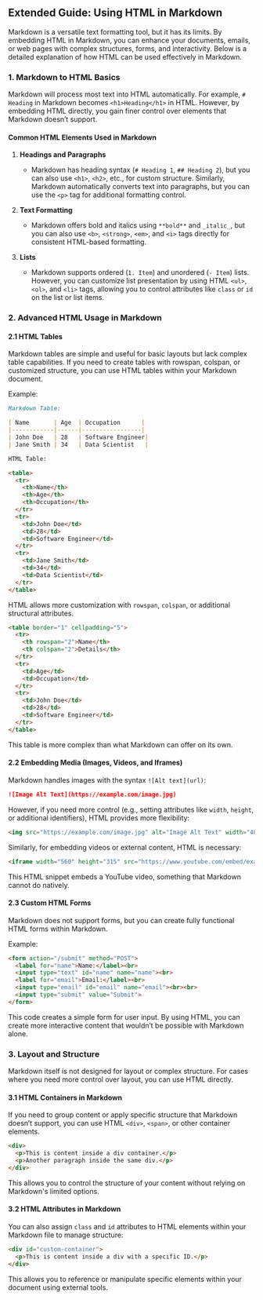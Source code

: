 
## **Extended Guide: Using HTML in Markdown**

Markdown is a versatile text formatting tool, but it has its limits. By embedding HTML in Markdown, you can enhance your documents, emails, or web pages with complex structures, forms, and interactivity. Below is a detailed explanation of how HTML can be used effectively in Markdown.

### **1. Markdown to HTML Basics**

Markdown will process most text into HTML automatically. For example, `# Heading` in Markdown becomes `<h1>Heading</h1>` in HTML. However, by embedding HTML directly, you gain finer control over elements that Markdown doesn’t support.

#### **Common HTML Elements Used in Markdown**

1. **Headings and Paragraphs**
   - Markdown has heading syntax (`# Heading 1`, `## Heading 2`), but you can also use `<h1>`, `<h2>`, etc., for custom structure. Similarly, Markdown automatically converts text into paragraphs, but you can use the `<p>` tag for additional formatting control.

2. **Text Formatting**
   - Markdown offers bold and italics using `**bold**` and `_italic_`, but you can also use `<b>`, `<strong>`, `<em>`, and `<i>` tags directly for consistent HTML-based formatting.

3. **Lists**
   - Markdown supports ordered (`1. Item`) and unordered (`- Item`) lists. However, you can customize list presentation by using HTML `<ul>`, `<ol>`, and `<li>` tags, allowing you to control attributes like `class` or `id` on the list or list items.

### **2. Advanced HTML Usage in Markdown**

#### **2.1 HTML Tables**

Markdown tables are simple and useful for basic layouts but lack complex table capabilities. If you need to create tables with rowspan, colspan, or customized structure, you can use HTML tables within your Markdown document.

Example:

```markdown
Markdown Table:

| Name       | Age  | Occupation      |
|------------|------|-----------------|
| John Doe   | 28   | Software Engineer|
| Jane Smith | 34   | Data Scientist   |

HTML Table:

<table>
  <tr>
    <th>Name</th>
    <th>Age</th>
    <th>Occupation</th>
  </tr>
  <tr>
    <td>John Doe</td>
    <td>28</td>
    <td>Software Engineer</td>
  </tr>
  <tr>
    <td>Jane Smith</td>
    <td>34</td>
    <td>Data Scientist</td>
  </tr>
</table>
```

HTML allows more customization with `rowspan`, `colspan`, or additional structural attributes.

```html
<table border="1" cellpadding="5">
  <tr>
    <th rowspan="2">Name</th>
    <th colspan="2">Details</th>
  </tr>
  <tr>
    <td>Age</td>
    <td>Occupation</td>
  </tr>
  <tr>
    <td>John Doe</td>
    <td>28</td>
    <td>Software Engineer</td>
  </tr>
</table>
```

This table is more complex than what Markdown can offer on its own.

#### **2.2 Embedding Media (Images, Videos, and Iframes)**

Markdown handles images with the syntax `![Alt text](url)`:

```markdown
![Image Alt Text](https://example.com/image.jpg)
```

However, if you need more control (e.g., setting attributes like `width`, `height`, or additional identifiers), HTML provides more flexibility:

```html
<img src="https://example.com/image.jpg" alt="Image Alt Text" width="400" height="300">
```

Similarly, for embedding videos or external content, HTML is necessary:

```html
<iframe width="560" height="315" src="https://www.youtube.com/embed/example" frameborder="0" allow="autoplay; encrypted-media" allowfullscreen></iframe>
```

This HTML snippet embeds a YouTube video, something that Markdown cannot do natively.

#### **2.3 Custom HTML Forms**

Markdown does not support forms, but you can create fully functional HTML forms within Markdown.

Example:

```html
<form action="/submit" method="POST">
  <label for="name">Name:</label><br>
  <input type="text" id="name" name="name"><br>
  <label for="email">Email:</label><br>
  <input type="email" id="email" name="email"><br><br>
  <input type="submit" value="Submit">
</form>
```

This code creates a simple form for user input. By using HTML, you can create more interactive content that wouldn’t be possible with Markdown alone.

### **3. Layout and Structure**

Markdown itself is not designed for layout or complex structure. For cases where you need more control over layout, you can use HTML directly.

#### **3.1 HTML Containers in Markdown**

If you need to group content or apply specific structure that Markdown doesn’t support, you can use HTML `<div>`, `<span>`, or other container elements.

```html
<div>
  <p>This is content inside a div container.</p>
  <p>Another paragraph inside the same div.</p>
</div>
```

This allows you to control the structure of your content without relying on Markdown's limited options.

#### **3.2 HTML Attributes in Markdown**

You can also assign `class` and `id` attributes to HTML elements within your Markdown file to manage structure:

```html
<div id="custom-container">
  <p>This is content inside a div with a specific ID.</p>
</div>
```

This allows you to reference or manipulate specific elements within your document using external tools.
